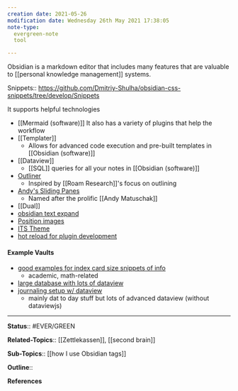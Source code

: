 ```yaml
---
creation date: 2021-05-26
modification date: Wednesday 26th May 2021 17:38:05
note-type: 
  evergreen-note
  tool

---
```


Obsidian is a markdown editor that includes many features that are valuable to [[personal knowledge management]] systems.

Snippets:: https://github.com/Dmitriy-Shulha/obsidian-css-snippets/tree/develop/Snippets

It supports helpful technologies
- [[Mermaid (software)]]
It also has a variety of plugins that help the workflow
- [[Templater]]
	- Allows for advanced code execution and pre-built templates in [[Obsidian (software)]]
- [[Dataview]]
	- [[SQL]] queries for all your notes in [[Obsidian (software)]]
- [Outliner](https://github.com/vslinko/obsidian-outliner)
	- Inspired by [[Roam Research]]'s focus on outlining
- [Andy's Sliding Panes](https://github.com/deathau/sliding-panes-obsidian)
	- Named after the prolific [[Andy Matuschak]]
- [[Dual]]
- [obsidian text expand](https://github.com/mrjackphil/obsidian-text-expand) 
- [Position images](https://slrvb.github.io/Site/3_Nebula/ITS-Theme/ITST_Image-Positions/)
- [ITS Theme](https://github.com/SlRvb/Obsidian--ITS-Theme)
- [hot reload for plugin development](https://forum.obsidian.md/t/plugin-release-for-developers-hot-reload-the-plugin-s-youre-developing/12185)

#### Example Vaults
- [good examples for index card size snippets of info](https://publish.obsidian.md/myquantumwell/Knowledge+Management)
	- academic, math-related
- [large database with lots of dataview](https://publish.obsidian.md/slrvb/50+Nebula/30-N+Nebula/N+-+MediaDB+Vault+Setup)
- [journaling setup w/ dataview](https://forum.obsidian.md/t/slrvbs-journaling-setup/22346/5)
	- mainly dat to day stuff but lots of advanced dataview (without dataviewjs)


---

**Status**:: #EVER/GREEN  

**Related-Topics**:: [[Zettlekassen]], [[second brain]]
	
**Sub-Topics**:: [[how I use Obsidian tags]]
	
**Outline**::

**References**